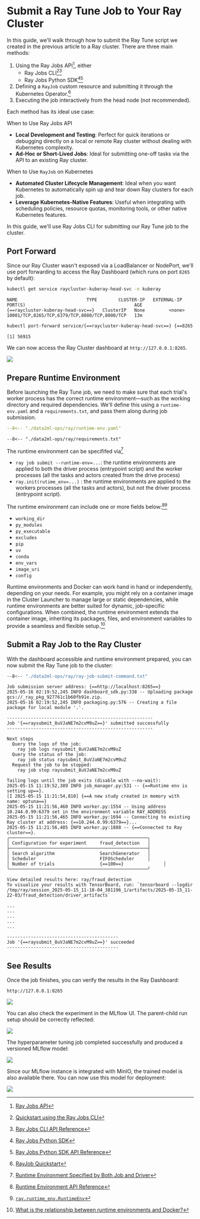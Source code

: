 # Submit a Ray Tune Job to Your Ray Cluster

In this guide, we'll walk through how to submit the Ray Tune script we created in the previous article to a Ray cluster. There are three main methods:

1. Using the Ray Jobs API[^1], either
    - Ray Jobs CLI[^2][^3]
    - Ray Jobs Python SDK[^4][^5]
2. Defining a `RayJob` custom resource and submitting it through the Kubernetes Operator.[^6]
3. Executing the job interactively from the head node (not recommended).

Each method has its ideal use case:

When to Use Ray Jobs API

- **Local Development and Testing**: Perfect for quick iterations or debugging directly on a local or remote Ray cluster without dealing with Kubernetes complexity.
- **Ad-Hoc or Short-Lived Jobs**: Ideal for submitting one-off tasks via the API to an existing Ray cluster.

When to Use `RayJob` on Kubernetes

- **Automated Cluster Lifecycle Management**: Ideal when you want Kubernetes to automatically spin up and tear down Ray clusters for each job.
- **Leverage Kubernetes-Native Features**: Useful when integrating with scheduling policies, resource quotas, monitoring tools, or other native Kubernetes features.

In this guide, we'll use Ray Jobs CLI for submitting our Ray Tune job to the cluster.

## Port Forward

Since our Ray Cluster wasn't exposed via a LoadBalancer or NodePort, we'll use port forwarding to access the Ray Dashboard (which runs on port `8265` by default):

```bash
kubectl get service raycluster-kuberay-head-svc -n kuberay
```

```
NAME                          TYPE        CLUSTER-IP   EXTERNAL-IP   PORT(S)                                         AGE
{==raycluster-kuberay-head-svc==}   ClusterIP   None         <none>        10001/TCP,8265/TCP,6379/TCP,8080/TCP,8000/TCP   13m
```

```bash
kubectl port-forward service/{==raycluster-kuberay-head-svc==} {==8265:8265==} -n kuberay > /dev/null &
```

```
[1] 56915
```

We can now access the Ray Cluster dashboard at `http://127.0.0.1:8265`.

![](./static/ray-cluster.png)


## Prepare Runtime Environment

Before launching the Ray Tune job, we need to make sure that each trial's worker process has the correct runtime environment—such as the working directory and required dependencies. We'll define this using a `runtime-env.yaml` and a `requirements.txt`, and pass them along during job submission.

```yaml title="runtime-env.yaml"
--8<-- "./data2ml-ops/ray/runtime-env.yaml"
```

``` title="requirements.txt"
--8<-- "./data2ml-ops/ray/requirements.txt"
```

The runtime environment can be specififed via[^7]

- `ray job submit --runtime-env=...`: the runtime environments are applied to both the driver process (entrypoint script) and the worker processes (all the tasks and actors created from the drive process)
- `ray.init(rutime_env=...)` : the runtime environments are applied to the workers processes (all the tasks and actors), but not the driver process (entrypoint script).


The runtime environment can include one or more fields below:[^8][^9]

- `working_dir`
- `py_modules`
- `py_executable`
- `excludes`
- `pip`
- `uv`
- `conda`
- `env_vars`
- `image_uri`
- `config`

Runtime environments and Docker can work hand in hand or independently, depending on your needs. For example, you might rely on a container image in the Cluster Launcher to manage large or static dependencies, while runtime environments are better suited for dynamic, job-specific configurations. When combined, the runtime environment extends the container image, inheriting its packages, files, and environment variables to provide a seamless and flexible setup.[^10]

## Submit a Ray Job to the Ray Cluster

With the dashboard accessible and runtime environment prepared, you can now submit the Ray Tune job to the cluster:

```sh title="ray-job-submit-command.txt"
--8<-- "./data2ml-ops/ray/ray-job-submit-command.txt"
```

```
Job submission server address: {==http://localhost:8265==}
2025-05-16 02:19:52,245	INFO dashboard_sdk.py:338 -- Uploading package gcs://_ray_pkg_927761c1b60fb91e.zip.
2025-05-16 02:19:52,245	INFO packaging.py:576 -- Creating a file package for local module '.'.

-------------------------------------------------------
Job '{==raysubmit_8uVJaNE7m2cvM9uZ==}' submitted successfully
-------------------------------------------------------

Next steps
  Query the logs of the job:
    ray job logs raysubmit_8uVJaNE7m2cvM9uZ
  Query the status of the job:
    ray job status raysubmit_8uVJaNE7m2cvM9uZ
  Request the job to be stopped:
    ray job stop raysubmit_8uVJaNE7m2cvM9uZ

Tailing logs until the job exits (disable with --no-wait):
2025-05-15 11:19:52,389	INFO job_manager.py:531 -- {==Runtime env is setting up==}.
[I 2025-05-15 11:21:54,810] {==A new study created in memory with name: optuna==}
2025-05-15 11:21:56,460	INFO worker.py:1554 -- Using address 10.244.0.99:6379 set in the environment variable RAY_ADDRESS
2025-05-15 11:21:56,465	INFO worker.py:1694 -- Connecting to existing Ray cluster at address: {==10.244.0.99:6379==}...
2025-05-15 11:21:56,485	INFO worker.py:1888 -- {==Connected to Ray cluster==}.
╭────────────────────────────────────────────────────╮
│ Configuration for experiment     fraud_detection   │
├────────────────────────────────────────────────────┤
│ Search algorithm                 SearchGenerator   │
│ Scheduler                        FIFOScheduler     │
│ Number of trials                 {==100==}               │
╰────────────────────────────────────────────────────╯

View detailed results here: ray/fraud_detection
To visualize your results with TensorBoard, run: `tensorboard --logdir /tmp/ray/session_2025-05-15_11-18-04_381196_1/artifacts/2025-05-15_11-22-03/fraud_detection/driver_artifacts`

...
...
...
...
...

------------------------------------------
Job '{==raysubmit_8uVJaNE7m2cvM9uZ==}' succeeded
------------------------------------------

```

## See Results

Once the job finishes, you can verify the results in the Ray Dashboard:

```
http://127.0.0.1:8265
```

![](./static/ray-dashboard.png)


You can also check the experiment in the MLflow UI. The parent-child run setup should be correctly reflected:

![](./static/mlflow.png)

The hyperparameter tuning job completed successfully and produced a versioned MLflow model:

![](./static/mlflow-model.png)

Since our MLflow instance is integrated with MinIO, the trained model is also available there. You can now use this model for deployment:

![](./static/mlflow-minio.png)


[^1]: [Ray Jobs API](https://docs.ray.io/en/latest/cluster/running-applications/job-submission/index.html#ray-jobs-api)
[^2]: [Quickstart using the Ray Jobs CLI](https://docs.ray.io/en/latest/cluster/running-applications/job-submission/quickstart.html)
[^3]: [Ray Jobs CLI API Reference](https://docs.ray.io/en/latest/cluster/running-applications/job-submission/cli.html)
[^4]: [Ray Jobs Python SDK](https://docs.ray.io/en/latest/cluster/running-applications/job-submission/sdk.html)
[^5]: [Ray Jobs Python SDK API Reference](https://docs.ray.io/en/latest/cluster/running-applications/job-submission/jobs-package-ref.html)
[^6]: [RayJob Quickstart](https://docs.ray.io/en/latest/cluster/kubernetes/getting-started/rayjob-quick-start.html)
[^7]: [Runtime Environment Specified by Both Job and Driver](https://docs.ray.io/en/latest/ray-core/handling-dependencies.html#runtime-environment-specified-by-both-job-and-driver)
[^8]: [Runtime Environment API Reference](https://docs.ray.io/en/latest/ray-core/handling-dependencies.html#api-reference)
[^9]: [`ray.runtime_env.RuntimeEnv`](https://docs.ray.io/en/latest/ray-core/api/doc/ray.runtime_env.RuntimeEnv.html)
[^10]: [What is the relationship between runtime environments and Docker?](https://docs.ray.io/en/latest/ray-core/handling-dependencies.html#what-is-the-relationship-between-runtime-environments-and-docker)
